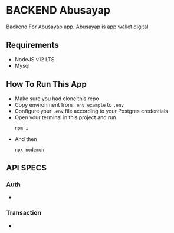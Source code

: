 # BACKEND Abusayap
Backend For Abusayap app. Abusayap is app wallet digital

## Requirements
- NodeJS v12 LTS
- Mysql

## How To Run This App

- Make sure you had clone this repo
- Copy environment from `.env.example` to `.env`
- Configure your `.env` file according to your Postgres credentials
- Open your terminal in this project and run 
  ```
  npm i
  ```
- And then
  ```
  npx nodemon
  ```

## API SPECS

### Auth
-

### Transaction
-


